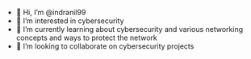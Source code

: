 - 👋 Hi, I’m @indranil99
- 👀 I’m interested in cybersecurity 
- 🌱 I’m currently learning about cybersecurity and various networking concepts and ways to protect the network
- 💞️ I’m looking to collaborate on cybersecurity projects


<!---
indranilroy99/indranilroy99 is a ✨ special ✨ repository because its `README.md` (this file) appears on your GitHub profile.
You can click the Preview link to take a look at your changes.
--->
